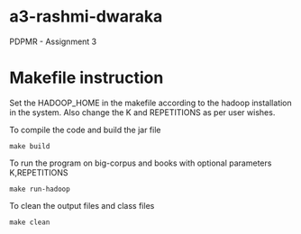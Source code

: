 # a3-rashmi-dwaraka
PDPMR - Assignment 3

# Makefile instruction

Set the HADOOP_HOME in the makefile according to the hadoop installation in the system. Also change the K and REPETITIONS as per user wishes.

To compile the code and build the jar file
    
    make build

To run the program on big-corpus and books with optional parameters K,REPETITIONS

    make run-hadoop

To clean the output files and class files

    make clean
